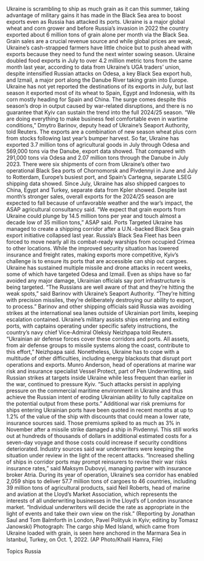 Ukraine is scrambling to ship as much grain as it can this summer, taking advantage of military gains it has made in the Black Sea area to boost exports even as Russia has attacked its ports.
Ukraine is a major global wheat and corn grower and before Russia’s invasion in 2022 the country exported about 6 million tons of grain alone per month via the Black Sea.
Grain sales are a crucial revenue source and while global prices are weak, Ukraine’s cash-strapped farmers have little choice but to push ahead with exports because they need to fund the next winter sowing season.
Ukraine doubled food exports in July to over 4.2 million metric tons from the same month last year, according to data from Ukraine’s UGA traders’ union, despite intensified Russian attacks on Odesa, a key Black Sea export hub, and Izmail, a major port along the Danube River taking grain into Europe.
Ukraine has not yet reported the destinations of its exports in July, but last season it exported most of its wheat to Spain, Egypt and Indonesia, with its corn mostly heading for Spain and China.
The surge comes despite this season’s drop in output caused by war-related disruptions, and there is no guarantee that Kyiv can sustain the trend into the full 2024/25 season.
“We are doing everything to make business feel comfortable even in wartime conditions,” Dmytro Barinov, deputy head of Ukraine’s Seaport Authority, told Reuters.
The exports are a combination of new season wheat plus corn from stocks following last year’s bumper harvest.
So far, Ukraine has exported 3.7 million tons of agricultural goods in July through Odesa and 569,000 tons via the Danube, export data showed. That compared with 291,000 tons via Odesa and 2.07 million tons through the Danube in July 2023.
There were six shipments of corn from Ukraine’s other two operational Black Sea ports of Chornomorsk and Pivdennyi in June and July to Rotterdam, Europe’s busiest port, and Spain’s Cartegna, separate LSEG shipping data showed.
Since July, Ukraine has also shipped cargoes to China, Egypt and Turkey, separate data from Kpler showed.
Despite last month’s stronger sales, overall exports for the 2024/25 season are expected to fall because of unfavorable weather and the war’s impact, the ASAP agricultural consultancy said.
“We expect that grain exports from Ukraine could plunge by 14.5 million tons per year and touch almost a decade low of 35 million tons,” ASAP said.
Ports Targeted
Ukraine has managed to create a shipping corridor after a U.N.-backed Black Sea grain export initiative collapsed last year. Russia’s Black Sea Fleet has been forced to move nearly all its combat-ready warships from occupied Crimea to other locations.
While the improved security situation has lowered insurance and freight rates, making exports more competitive, Kyiv’s challenge is to ensure its ports that are accessible can ship out cargoes.
Ukraine has sustained multiple missile and drone attacks in recent weeks, some of which have targeted Odesa and Izmail.
Even as ships have so far avoided any major damage, Ukrainian officials say port infrastructure is being targeted.
“The Russians are well aware of that and they’re hitting the weak spots,” said Barinov with Ukraine’s Seaport Authority.
“They’re hitting with precision missiles, they’re deliberately destroying our ability to export, to process.”
Barinov and other shipping officials said Russia was avoiding strikes at the international sea lanes outside of Ukrainian port limits, keeping escalation contained.
Ukraine’s military assists ships entering and exiting ports, with captains operating under specific safety instructions, the country’s navy chief Vice-Admiral Oleksiy Neizhpapa told Reuters.
“Ukrainian air defense forces cover these corridors and ports. All assets, from air defense groups to missile systems along the coast, contribute to this effort,” Neizhpapa said.
Nonetheless, Ukraine has to cope with a multitude of other difficulties, including energy blackouts that disrupt port operations and exports.
Munro Anderson, head of operations at marine war risk and insurance specialist Vessel Protect, part of Pen Underwriting, said Russian strikes at targets inside Ukraine while less frequent than earlier in the war, continued to pressure Kyiv.
“Such attacks persist in applying pressure on the commercial maritime environment in Ukraine and thus achieve the Russian intent of eroding Ukrainian ability to fully capitalize on the potential output from these ports.”
Additional war risk premiums for ships entering Ukrainian ports have been quoted in recent months at up to 1.2% of the value of the ship with discounts that could mean a lower rate, insurance sources said. Those premiums spiked to as much as 3% in November after a missile strike damaged a ship in Pivdennyi.
This still works out at hundreds of thousands of dollars in additional estimated costs for a seven-day voyage and those costs could increase if security conditions deteriorated.
Industry sources said war underwriters were keeping the situation under review in the light of the recent attacks.
“Increased shelling of ships in corridor ports may prompt reinsurers to revise their war risks insurance rates,” said Maksym Dubovyi, managing partner with insurance broker Atria.
During its year of operation, Ukraine’s sea corridor has enabled 2,059 ships to deliver 57.7 million tons of cargoes to 46 countries, including 39 million tons of agricultural products, said Neil Roberts, head of marine and aviation at the Lloyd’s Market Association, which represents the interests of all underwriting businesses in the Lloyd’s of London insurance market.
“Individual underwriters will decide the rate as appropriate in the light of events and take their own view on the risk.”
(Reporting by Jonathan Saul and Tom Balmforth in London, Pavel Polityuk in Kyiv; editing by Tomasz Janowski)
Photograph: The cargo ship Med Island, which came from Ukraine loaded with grain, is seen here anchored in the Marmara Sea in Istanbul, Turkey, on Oct. 1, 2022. (AP Photo/Khalil Hamra, File)

Topics
Russia
